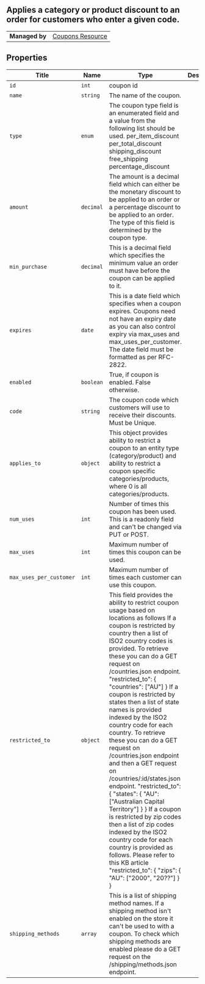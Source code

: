 ## Applies a category or product discount to an order for customers who enter a given code.

|||
|---|---|
| **Managed by** | [Coupons Resource](/api/stores/v2/coupons)


## Properties

| Title | Name | Type | Description |
| --- | --- | --- | --- |
| `id` | `int` | coupon id |
| `name` | `string` | The name of the coupon. |
| `type` | `enum` | The coupon type field is an enumerated field and a value from the following list should be used. per_item_discount per_total_discount shipping_discount free_shipping percentage_discount |
| `amount` | `decimal` | The amount is a decimal field which can either be the monetary discount to be applied to an order or a percentage discount to be applied to an order. The type of this field is determined by the coupon type. |
| `min_purchase` | `decimal` | This is a decimal field which specifies the minimum value an order must have before the coupon can be applied to it. |
| `expires` | `date` | This is a date field which specifies when a coupon expires. Coupons need not have an expiry date as you can also control expiry via max_uses and max_uses_per_customer. The date field must be formatted as per RFC-2822. |
| `enabled` | `boolean` | True, if coupon is enabled. False otherwise. |
| `code` | `string` | The coupon code which customers will use to receive their discounts. Must be Unique. |
| `applies_to` | `object` | This object provides ability to restrict a coupon to an entity type (category/product) and ability to restrict a coupon specific categories/products, where 0 is all categories/products. |
| `num_uses` | `int` | Number of times this coupon has been used. This is a readonly field and can't be changed via PUT or POST. |
| `max_uses` | `int` | Maximum number of times this coupon can be used. |
| `max_uses_per_customer` | `int` | Maximum number of times each customer can use this coupon. |
| `restricted_to` | `object` | This field provides the ability to restrict coupon usage based on locations as follows If a coupon is restricted by country then a list of ISO2 country codes is provided. To retrieve these you can do a GET request on /countries.json endpoint. "restricted_to": { "countries": ["AU"] } If a coupon is restricted by states then a list of state names is provided indexed by the ISO2 country code for each country. To retrieve these you can do a GET request on /countries.json endpoint and then a GET request on /countries/:id/states.json endpoint. "restricted_to": { "states": { "AU": ["Australian Capital Territory"] } } If a coupon is restricted by zip codes then a list of zip codes indexed by the ISO2 country code for each country is provided as follows. Please refer to this KB article "restricted_to": { "zips": { "AU": ["2000", "20??"] } } |
| `shipping_methods` | `array` | This is a list of shipping method names. If a shipping method isn't enabled on the store it can't be used to with a coupon. To check which shipping methods are enabled please do a GET request on the /shipping/methods.json endpoint. |
